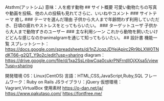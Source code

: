 Atsthm(アットシム)
意味：人を癒す動物 ## サイト概要 可愛い動物たちの写真や動画を投稿、他の人の投稿も見れてさらに、いいねやコメント ### サイトテーマ 癒し ### テーマを選んだ理由 子供から大人まで年齢問わず利用していただき、日頃の疲れやストレスをとってもらいたい。 ### ターゲットユーザ 子供から大人まで動物ずきのユーザー ### 主な利用シーン これから動物を飼いたいけどどんな感じなのかanimalgramを通じて知ってもらいたい。 ## 設計書
機能一覧
スプレットシート：　https://docs.google.com/spreadsheets/d/1nZJcqzJDYeiApirc2Rr9bLXW0TNdKT66-g2QT_Y9o2c/edit?usp=sharing diagram：　https://drive.google.com/file/d/1xa2SsLnbwCqa0cukrPNFrrdlIOjXXsa5/view?usp=sharing

開発環境
OS：Linux(CentOS)
言語：HTML,CSS,JavaScript,Ruby,SQL
フレームワーク：Ruby on Rails
JSライブラリ：jQuery
仮想環境：Vagrant,VirtualBox
使用素材
https://o-dan.net/ja/ https://www.pakutaso.com/ https://fontfree.me/